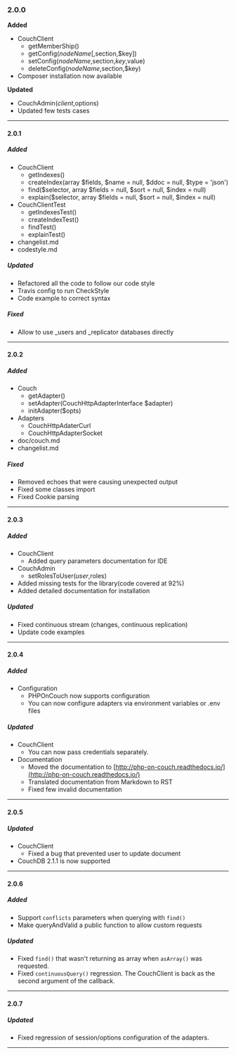 ### 2.0.0

**Added**

- CouchClient
    + getMemberShip()
    + getConfig($nodeName[,$section,$key])
    + setConfig($nodeName,$section,$key,$value)
    + deleteConfig($nodeName,$section,$key)
- Composer installation now available

**Updated**
- CouchAdmin($client,$options)
- Updated few tests cases

---

#### 2.0.1

##### Added

- CouchClient
    + getIndexes()
    + createIndex(array $fields, $name = null, $ddoc = null, $type = 'json')
    + find($selector, array $fields = null, $sort = null, $index = null)
    + explain($selector, array $fields = null, $sort = null, $index = null)
- CouchClientTest
    + getIndexesTest()
    + createIndexTest()
    + findTest()
    + explainTest()
- changelist.md
- codestyle.md

##### Updated

- Refactored all the code to follow our code style
- Travis config to run CheckStyle
- Code example to correct syntax

##### Fixed

- Allow to use \_users and \_replicator databases directly

---

#### 2.0.2
##### Added
- Couch
    + getAdapter()
    + setAdapter(CouchHttpAdapterInterface $adapter)
    + initAdapter($opts)
- Adapters
    + CouchHttpAdaterCurl
    + CouchHttpAdapterSocket
- doc/couch.md
- changelist.md

##### Fixed
- Removed echoes that were causing unexpected output
- Fixed some classes import
- Fixed Cookie parsing

---

#### 2.0.3
##### Added
- CouchClient
    + Added query parameters documentation for IDE
- CouchAdmin
    + setRolesToUser($user,$roles)
- Added missing tests for the library(code covered at 92%)
- Added detailed documentation for installation

##### Updated
- Fixed continuous stream (changes, continuous replication)
- Update code examples

---

#### 2.0.4
##### Added
 - Configuration
    + PHPOnCouch now supports configuration
    + You can now configure adapters via environment variables or .env files

##### Updated
 - CouchClient
    - You can now pass credentials separately.
 - Documentation
    - Moved the documentation to [http://php-on-couch.readthedocs.io/](http://php-on-couch.readthedocs.io/)
    - Translated documentation from Markdown to RST
    - Fixed few invalid documentation
    
---

#### 2.0.5

##### Updated
 - CouchClient
    - Fixed a bug that prevented user to update document
 - CouchDB 2.1.1 is now supported

---

#### 2.0.6
##### Added
 - Support `conflicts` parameters when querying with `find()`
 - Make queryAndValid a public function to allow custom requests

##### Updated
 - Fixed `find()` that wasn't returning as array when `asArray()` was requested.
 - Fixed `continuousQuery()` regression. The CouchClient is back as the second argument of the callback.
 
 ---
 
#### 2.0.7
 
##### Updated

- Fixed regression of session/options configuration of the adapters.

---

 
